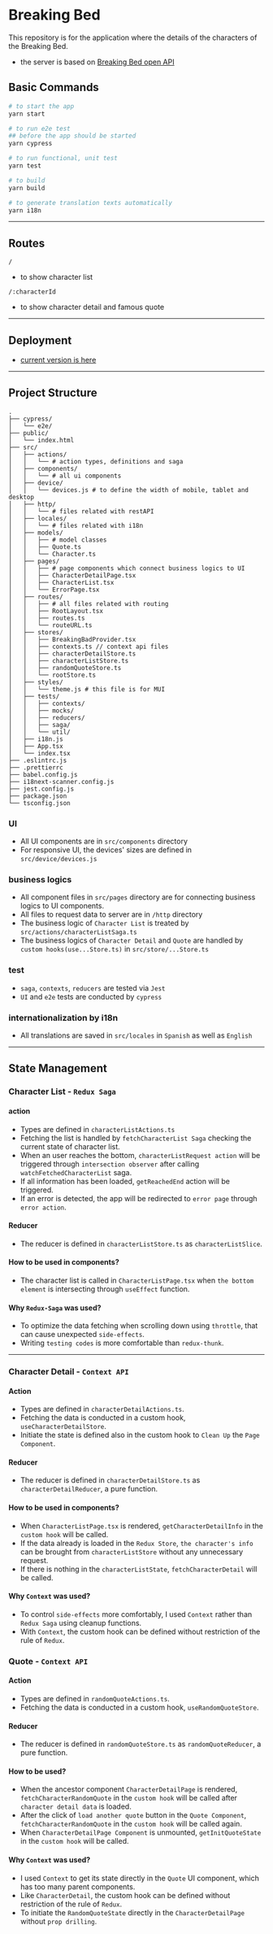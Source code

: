 # Breaking Bed

This repository is for the application where the details of the characters of the Breaking Bed.

- the server is based on [Breaking Bed open API](https://github.com/timbiles/Breaking-Bad--API)

## Basic Commands

```bash
# to start the app
yarn start

# to run e2e test
## before the app should be started
yarn cypress

# to run functional, unit test
yarn test

# to build
yarn build

# to generate translation texts automatically
yarn i18n

```

<hr />

## Routes

`/`

- to show character list

`/:characterId`

- to show character detail and famous quote

<hr/>

## Deployment
- [current version is here](https://lovely-gumption-8674d2.netlify.app/)

<hr/>

## Project Structure
```
.
├── cypress/
│   └── e2e/
├── public/
│   └── index.html
├── src/
│   ├── actions/
│   │   └── # action types, definitions and saga
│   ├── components/
│   │   └── # all ui components
│   ├── device/
│   │   └── devices.js # to define the width of mobile, tablet and desktop
│   ├── http/
│   │   └── # files related with restAPI
│   ├── locales/
│   │   └── # files related with i18n
│   ├── models/
│   │   ├── # model classes
│   │   ├── Quote.ts
│   │   └── Character.ts
│   ├── pages/
│   │   ├── # page components which connect business logics to UI
│   │   ├── CharacterDetailPage.tsx
│   │   ├── CharacterList.tsx
│   │   └── ErrorPage.tsx
│   ├── routes/
│   │   ├── # all files related with routing
│   │   ├── RootLayout.tsx
│   │   ├── routes.ts
│   │   └── routeURL.ts
│   ├── stores/
│   │   ├── BreakingBadProvider.tsx
│   │   ├── contexts.ts // context api files
│   │   ├── characterDetailStore.ts
│   │   ├── characterListStore.ts
│   │   ├── randomQuoteStore.ts
│   │   └── rootStore.ts
│   ├── styles/
│   │   └── theme.js # this file is for MUI
│   ├── tests/
│   │   ├── contexts/
│   │   ├── mocks/
│   │   ├── reducers/
│   │   ├── saga/
│   │   └── util/
│   ├── i18n.js
│   ├── App.tsx
│   └── index.tsx
├── .eslintrc.js
├── .prettierrc
├── babel.config.js
├── i18next-scanner.config.js
├── jest.config.js
├── package.json
└── tsconfig.json
```

### UI
- All UI components are in ```src/components``` directory
- For responsive UI, the devices' sizes are defined in ```src/device/devices.js```

### business logics
- All component files in ```src/pages``` directory are for connecting business logics to UI components.
- All files to request data to server are in ```/http``` directory
- The business logic of ```Character List``` is treated by ```src/actions/characterListSaga.ts```
- The business logics of ```Character Detail``` and ```Quote``` are handled by ```custom hooks(use...Store.ts)``` in  ```src/store/...Store.ts```

### test
- ```saga```, ```contexts```, ```reducers```  are tested via ```Jest```
- ```UI``` and ```e2e``` tests are conducted by ```cypress```

### internationalization by i18n
- All translations are saved in ```src/locales``` in ```Spanish``` as well as ```English```

<hr/>

## State Management

### Character List - ```Redux Saga```
#### action
- Types are defined in ```characterListActions.ts```
- Fetching the list is handled by ```fetchCharacterList Saga``` checking the current state of character list.
- When an user reaches the bottom, ```characterListRequest action``` will be triggered through ```intersection observer``` after calling ```watchFetchedCharacterList``` saga.
- If all information has been loaded, ```getReachedEnd``` action will be triggered.
- If an error is detected, the app will be redirected to ```error page``` through ```error action```.

#### Reducer
- The reducer is defined in ```characterListStore.ts``` as ```characterListSlice```.

#### How to be used in components?
- The character list is called in ```CharacterListPage.tsx``` when ```the bottom element``` is intersecting through ```useEffect``` function.

#### Why ```Redux-Saga``` was used?
- To optimize the data fetching when scrolling down using ```throttle```, that can cause unexpected ```side-effects```.
- Writing ```testing codes``` is more comfortable than ```redux-thunk```.

<hr />

### Character Detail - ```Context API```
#### Action
- Types are defined in ```characterDetailActions.ts```.
- Fetching the data is conducted in a custom hook, ```useCharacterDetailStore```.
- Initiate the state is defined also in the custom hook to ```Clean Up``` the ```Page Component```.

#### Reducer
- The reducer is defined in ```characterDetailStore.ts``` as ```characterDetailReducer```, a pure function.

#### How to be used in components?
- When ```CharacterListPage.tsx``` is rendered, ```getCharacterDetailInfo``` in the ```custom hook``` will be called.
- If the data already is loaded in the ```Redux Store```, ```the character's info``` can be brought from ```characterListStore``` without any unnecessary request.
- If there is nothing in the ```characterListState```, ```fetchCharacterDetail``` will be called.

#### Why ```Context``` was used?
- To control ```side-effects``` more comfortably, I used ```Context``` rather than ```Redux Saga``` using cleanup functions.
- With ```Context```, the custom hook can be defined without restriction of the rule of ```Redux```.

### Quote - ```Context API```
#### Action
- Types are defined in ```randomQuoteActions.ts```.
- Fetching the data is conducted in a custom hook, ```useRandomQuoteStore```.

#### Reducer
- The reducer is defined in ```randomQuoteStore.ts``` as ```randomQuoteReducer```, a pure function.

#### How to be used?
- When the ancestor component ```CharacterDetailPage``` is rendered, ```fetchCharacterRandomQuote``` in the ```custom hook``` will be called after ```character detail data``` is loaded.
- After the click of ```load another quote``` button in the ```Quote Component```, ```fetchCharacterRandomQuote``` in the ```custom hook``` will be called again.
- When ```CharacterDetailPage Component``` is unmounted, ```getInitQuoteState``` in the ```custom hook``` will be called.

#### Why ```Context``` was used?
- I used ```Context``` to get its state directly in the ```Quote``` UI component, which has too many parent components. 
- Like ```CharacterDetail```, the custom hook can be defined without restriction of the rule of ```Redux```.
- To initiate the ```RandomQuoteState``` directly in the ```CharacterDetailPage``` without ```prop drilling```.

